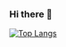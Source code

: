 ### Hi there 👋

[![Top Langs](https://github-readme-stats.vercel.app/api/top-langs/?username=monsieur-z)](https://github.com/anuraghazra/github-readme-stats)

<!--
**monsieur-z/monsieur-z** is a ✨ _special_ ✨ repository because its `README.md` (this file) appears on your GitHub profile.

Here are some ideas to get you started:

- 🔭 I’m currently working on ...
- 🌱 I’m currently learning ...
- 👯 I’m looking to collaborate on ...
- 🤔 I’m looking for help with ...
- 💬 Ask me about ...
- 📫 How to reach me: ...
- 😄 Pronouns: ...
- ⚡ Fun fact: ...
-->
